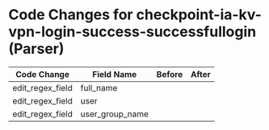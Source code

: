 # Code Changes for checkpoint-ia-kv-vpn-login-success-successfullogin (Parser)

| Code Change | Field Name | Before | After |
|-------------|------------|--------|-------|
| edit_regex_field | full_name |  |  |
| edit_regex_field | user |  |  |
| edit_regex_field | user_group_name |  |  |
